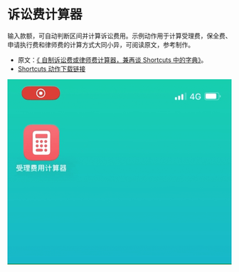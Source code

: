 # 诉讼费计算器

输入款额，可自动判断区间并计算诉讼费用。示例动作用于计算受理费，保全费、申请执行费和律师费的计算方式大同小异，可阅读原文，参考制作。

- 原文：[《 自制诉讼费或律师费计算器，兼再谈 Shortcuts 中的字典》](https://utgd.net/article/20218/)。
- [Shortcuts 动作下载链接](https://www.icloud.com/shortcuts/398b033a4be04aac9aac1caa08cb2e6e)

![img](img.gif)